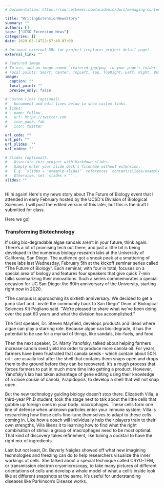 ```yaml
---
# Documentation: https://sourcethemes.com/academic/docs/managing-content/

title: "WritingExtensionNewsStory"
summary: ""
authors: []
tags: ["UCSD Extension News"]
categories: []
date: 2020-03-14T22:57:40-07:00

# Optional external URL for project (replaces project detail page).
external_link: ""

# Featured image
# To use, add an image named `featured.jpg/png` to your page's folder.
# Focal points: Smart, Center, TopLeft, Top, TopRight, Left, Right, BottomLeft, Bottom, BottomRight.
image:
  caption: ""
  focal_point: ""
  preview_only: false

# Custom links (optional).
#   Uncomment and edit lines below to show custom links.
# links:
# - name: Follow
#   url: https://twitter.com
#   icon_pack: fab
#   icon: twitter

url_code: ""
url_pdf: ""
url_slides: ""
url_video: ""

# Slides (optional).
#   Associate this project with Markdown slides.
#   Simply enter your slide deck's filename without extension.
#   E.g. `slides = "example-slides"` references `content/slides/example-slides.md`.
#   Otherwise, set `slides = ""`.
slides: ""
---
```

Hi hi again! Here's my news story about The Future of Biology event that I attended in early February hosted by the UCSD's Division of Biological Sciences. I will post the edited version of this later, but this is the draft I submitted for class.

Here we go!
### Transforming Biotechnology

If using bio-degradable algae sandals aren’t in your future, think again. There’s a lot of promising tech out there, and just a little bit is being developed in the numerous biology research labs at the University of California, San Diego. The audience got a sneak peek at a smattering of these labs last Wednesday, February 5th at the kickoff seminar series called “The Future of Biology”. Each seminar, with four in total, focuses on a special area of biology and features four speakers that give quick 7-min talks summarizing their innovations. Such a series commemorates a special occasion for UC San Diego: the 60th anniversary of the University, starting right now in 2020.

“The campus is approaching its sixtieth anniversary. We decided to get a jump start and…invite the community back to San Diego” Dean of Biological Sciences Kit Pogliano said. “We’re pleased to share what we’ve been doing over the past 60 years and what the division has accomplished.”

The first speaker, Dr. Steven Mayfield, develops products and ideas where algae can play a starring role. Because algae can bio-degrade, it has the potential to be use for a myriad of things, like sandals, bio-fuels, and food.

Then the next speaker, Dr. Marty Yanofsky, talked about helping farmers increase canola seed yield ino order to produce more canola oil. For years, farmers have been frustrated that canola seeds - which contain about 50% oil – are usually lost after the shell that contains them snaps open and drops them to the ground before they can be recovered. It’s a rough process that forces farmers to put in much more time into getting a product. However, Yanofsky’s lab has taken advantage of gene editing using their knowledge of a close cousin of canola, Arapidopsis, to develop a shell that will not snap open.

But the new technology guiding biology doesn’t stop there. Elizabeth Villa, a third-year Ph.D student, took the stage next to talk about the little cells that gobble up foreign ones in your body: macrophages. These cells form one line of defense when unknown particles enter your immune system; Villa is researching how these cells fine-tune themselves to adapt to these cells coming in. Like how a coach will individually help their players train to their own strengths, Villa likens it to learning how to find what the right combination of stimuli a group of macrophages need to be most optimal. That kind of discovery takes refinement, like tuning a cocktail to have the right mix of ingredients.

Last but not least, Dr. Beverly Naigles showed off what new imagining technologies and freezing can do to help researchers visualize the inner workings of cells. She talked about a special technique called CRYO-TEM, or transmission electron cryomicroscopy, to take many pictures of different orientations of cells and develop a whole model of what a cell’s inside look like at different snapshots at the same. It’s useful for understanding diseases like Parkinson’s Disease works.